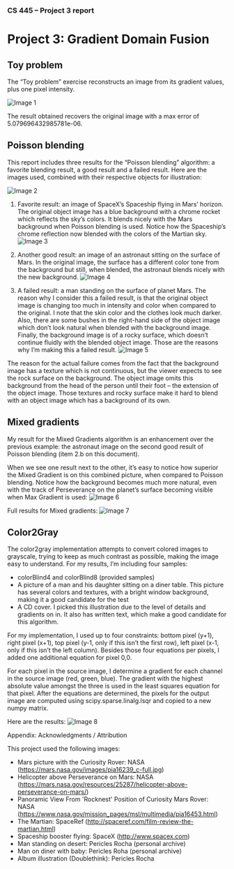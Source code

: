 ### CS 445 – Project 3 report

# Project 3: Gradient Domain Fusion

## Toy problem
The “Toy problem” exercise reconstructs an image from its gradient values, plus one pixel intensity. 

![](_readmeimages/image1.png "Image 1")</p>
</p> 

The result obtained recovers the original image with a max error of 5.079696432985781e-06.
 
## Poisson blending

This report includes three results for the “Poisson blending” algorithm: a favorite blending result, a good result and a failed result. Here are the images used, combined with their respective objects for illustration: 

![](_readmeimages/image2.png "Image 2")</p>
</p>
 
1. Favorite result: an image of SpaceX’s Spaceship flying in Mars’ horizon. The original object image has a blue background with a chrome rocket which reflects the sky’s colors. It blends nicely with the Mars background when Poisson blending is used. Notice how the Spaceship’s chrome reflection now blended with the colors of the Martian sky. 
![](_readmeimages/image3.png "Image 3")</p>
</p> 


2. Another good result: an image of an astronaut sitting on the surface of Mars. In the original image, the surface has a different color tone from the background but still, when blended, the astronaut blends nicely with the new background.
![](_readmeimages/image4.png "Image 4")</p>
</p> 

3. A failed result: a man standing on the surface of planet Mars. The reason why I consider this a failed result, is that the original object image is changing too much in intensity and color when compared to the original. I note that the skin color and the clothes look much darker. Also, there are some bushes in the right-hand side of the object image which don’t look natural when blended with the background image. Finally, the background image is of a rocky surface, which doesn’t continue fluidly with the blended object image. Those are the reasons why I’m making this a failed result. 
![](_readmeimages/image5.png "Image 5")</p>
</p> 


The reason for the actual failure comes from the fact that the background image has a texture which is not continuous, but the viewer expects to see the rock surface on the background. The object image omits this background from the head of the person until their foot – the extension of the object image. Those textures and rocky surface make it hard to blend with an object image which has a background of its own. 

## Mixed gradients

My result for the Mixed Gradients algorithm is an enhancement over the previous example: the astronaut image on the second good result of Poisson blending (item 2.b on this document).

When we see one result next to the other, it’s easy to notice how superior the Mixed Gradient is on this combined picture, when compared to Poisson blending. Notice how the background becomes much more natural, even with the track of Perseverance on the planet’s surface becoming visible when Max Gradient is used:
![](_readmeimages/image6.png "Image 6")</p>
</p> 

Full results for Mixed gradients: 
![](_readmeimages/image7.png "Image 7")</p>
</p> 

## Color2Gray
The color2gray implementation attempts to convert colored images to grayscale, trying to keep as much contrast as possible, making the image easy to understand. For my results, I’m including four samples: 
- colorBlind4 and colorBlind8 (provided samples) 
- A picture of a man and his daughter sitting on a diner table. This picture has several colors and textures, with a bright window background, making it a good candidate for the test
- A CD cover. I picked this illustration due to the level of details and gradients on in. It also has written text, which make a good candidate for this algorithm. 

For my implementation, I used up to four constraints: bottom pixel (y+1), right pixel (x+1), top pixel (y-1, only if this isn’t the first row), left pixel (x-1, only if this isn’t the left column). Besides those four equations per pixels, I added one additional equation for pixel 0,0. 

For each pixel in the source image, I determine a gradient for each channel in the source image (red, green, blue). The gradient with the highest absolute value amongst the three is used in the least squares equation for that pixel. After the equations are determined, the pixels for the output image are computed using scipy.sparse.linalg.lsqr and copied to a new numpy matrix. 

Here are the results: 
![](_readmeimages/image8.png "Image 8")</p>
</p> 

Appendix: Acknowledgments / Attribution

This project used the following images: 
- Mars picture with the Curiosity Rover: NASA (https://mars.nasa.gov/images/pia16239_c-full.jpg)
- Helicopter above Perseverance on Mars: NASA (https://mars.nasa.gov/resources/25287/helicopter-above-perseverance-on-mars/)
- Panoramic View From 'Rocknest' Position of Curiosity Mars Rover: NASA (https://www.nasa.gov/mission_pages/msl/multimedia/pia16453.html) 
- The Martian: SpaceRef (http://spaceref.com/film-review-the-martian.html)
- Spaceship booster flying: SpaceX (http://www.spacex.com) 
- Man standing on desert: Pericles Rocha (personal archive)
- Man on diner with baby: Pericles Roha (personal archive) 
- Album illustration (Doublethink): Pericles Rocha



